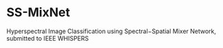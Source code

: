 # SS-MixNet
Hyperspectral Image Classification using Spectral$-$Spatial Mixer Network, submitted to IEEE WHISPERS
